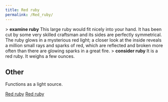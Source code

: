 ```yaml
---
title: Red ruby
permalink: /Red_ruby/
---
```


\> **examine ruby**
This large ruby would fit nicely into your hand. It has been cut by some
very
skilled craftsman and its sides are perfectly symmetrical. The ruby
glows in a
mysterious red light; a closer look at the inside reveals a million
small
rays and sparks of red, which are reflected and broken more often than
there
are glowing sparks in a great fire.
\> **consider ruby**
It is a red ruby.
It weighs a few ounces.

## Other

Functions as a light source.

[Red ruby](Category:Neck_items "wikilink") [Red
ruby](Category:Miscellaneous_equipment "wikilink")